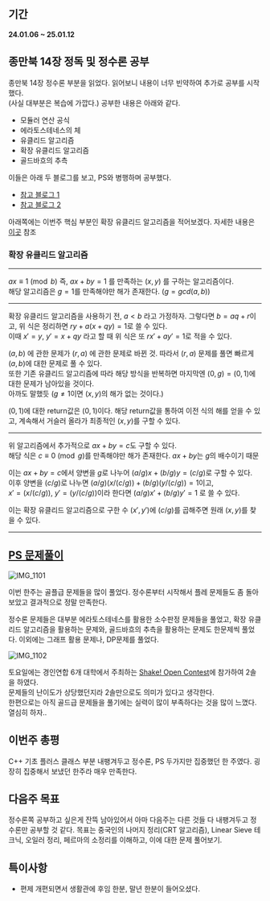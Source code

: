 ## 기간
**24.01.06 ~ 25.01.12**

## 종만북 14장 정독 및 정수론 공부
종만북 14장 정수론 부분을 읽었다. 읽어보니 내용이 너무 빈약하여 추가로 공부를 시작했다.<br>
(사실 대부분은 복습에 가깝다.) 공부한 내용은 아래와 같다.

- 모듈러 연산 공식
- 에라토스테네스의 체
- 유클리드 알고리즘
- 확장 유클리드 알고리즘
- 골드바흐의 추측

이들은 아래 두 블로그를 보고, PS와 병행하며 공부했다.
- [참고 블로그 1](https://rkm0959.tistory.com/category/PS/PS%20%EC%A0%95%EC%88%98%EB%A1%A0%20%EA%B0%80%EC%9D%B4%EB%93%9C) 
- [참고 블로그 2](https://casterian.net/)

아래쪽에는 이번주 핵심 부분인 확장 유클리드 알고리즘을 적어보겠다.
자세한 내용은 [이곳](https://rkm0959.tistory.com/179) 참조

### 확장 유클리드 알고리즘
---
$ax \equiv 1 \pmod{b}$ 즉, $ax + by = 1$ 를 만족하는 $(x, y)$ 를 구하는 알고리즘이다.<br>
해당 알고리즘은 $g = 1$를 만족해야만 해가 존재한다. $(g = gcd(a, b))$

---
확장 유클리드 알고리즘을 사용하기 전, $a < b$ 라고 가정하자. 그렇다면 $b = aq + r$이고, 위 식은 정리하면 $ry + a(x + qy) = 1$로 쓸 수 있다.<br>
이때 $x\prime = y$, $y\prime = x + qy$ 라고 할 때 위 식은 또 $rx\prime + ay\prime = 1$로 적을 수 있다.

$(a, b)$ 에 관한 문제가 $(r, a)$ 에 관한 문제로 바뀐 것. 따라서 $(r, a)$ 문제를 풀면 빠르게 $(a, b)$에 대한 문제로 풀 수 있다. <br>
또한 기존 유클리드 알고리즘에 따라 해당 방식을 반복하면 마지막엔 $(0, g) = (0, 1)$에 대한 문제가 남아있을 것이다. <br>
아까도 말했듯 ($g \neq 1$이면 $(x, y)$의 해가 없는 것이다.)

$(0, 1)$에 대한 return값은 $(0, 1)$이다. 해당 return값을 통하여 이전 식의 해를 얻을 수 있고, 계속해서 거슬러 올라가 최종적인 $(x, y)$를 구할 수 있다.

---
위 알고리즘에서 추가적으로 $ax + by = c$도 구할 수 있다. <br>
해당 식은 $c \equiv 0 \pmod{g}$를 만족해야만 해가 존재한다. $ax + by$는 $g$의 배수이기 때문

이는 $ax + by = c$에서 양변을 $g$로 나누어 $(a/g)x + (b/g)y = (c/g)$로 구할 수 있다. <br>
이후 양변을 $(c/g)$로 나누면 $(a/g)(x / (c/g)) + (b/g)(y / (c/g)) = 1$이고, <br>
$x\prime = (x / (c/g))$, $y\prime = (y / (c/g))$이라 한다면 $(a/g)x\prime + (b/g)y\prime = 1$ 로 쓸 수 있다.

이는 확장 유클리드 알고리즘으로 구한 수 $(x\prime, y\prime)$에 $(c/g)$를 곱해주면 원래 $(x, y)$를 찾을 수 있다.

---

## [PS 문제풀이](https://berry-fisher-f89.notion.site/15d326d21c2c80b1aef9ccf5b525a68b?v=c8034750b12644c7a600e4bdacb823a0&pvs=4)
![IMG_1101](https://github.com/user-attachments/assets/373a7063-33b4-450f-af3a-d99b62520a53)

이번 한주는 골플급 문제들을 많이 풀었다. 정수론부터 시작해서 플레 문제들도 좀 돌아보았고 결과적으로 정말 만족한다.

정수론 문제들은 대부분 에라토스테네스를 활용한 소수판정 문제들을 풀었고,
확장 유클리드 알고리즘을 활용하는 문제와, 골드바흐의 추측을 활용하는 문제도 한문제씩 풀었다.
이외에는 그래프 활용 문제나, DP문제를 풀었다.

![IMG_1102](https://github.com/user-attachments/assets/38eb9835-e6f3-4701-b90f-519c736a96c4)

토요일에는 경인연합 6개 대학에서 주최하는 [Shake! Open Contest](https://www.acmicpc.net/contest/view/1436)에 참가하여 2솔을 하였다.<br>
문제들의 난이도가 상당했던지라 2솔만으로도 의미가 있다고 생각한다.<br>
한편으로는 아직 골드급 문제들을 풀기에는 실력이 많이 부족하다는 것을 많이 느꼈다. 열심히 하자..

## 이번주 총평
C++ 기초 플러스 클래스 부분 내팽겨두고 정수론, PS 두가지만 집중했던 한 주였다.
굉장히 집중해서 보냈던 한주라 매우 만족한다.

## 다음주 목표
정수론쪽 공부하고 싶은게 잔뜩 남아있어서 아마 다음주는 다른 것들 다 내팽겨두고 정수론만 공부할 것 같다.
목표는 중국인의 나머지 정리(CRT 알고리즘), Linear Sieve 테크닉, 오일러 정리, 페르마의 소정리를 이해하고, 이에 대한 문제 풀어보기.

## 특이사항
- 편제 개편되면서 생활관에 후임 한분, 말년 한분이 들어오셨다. 

